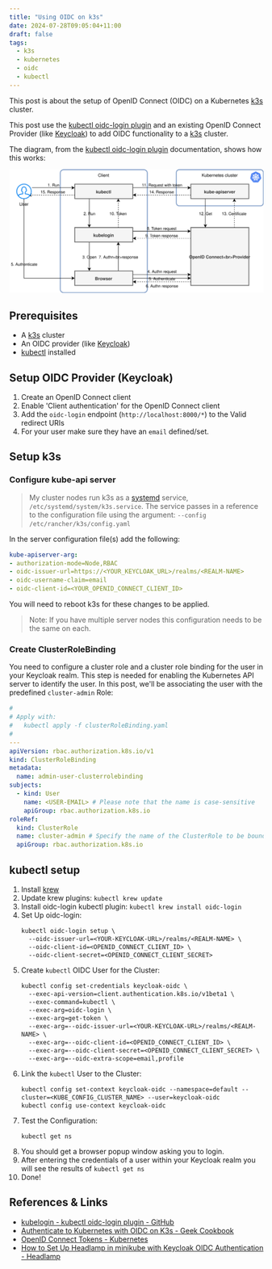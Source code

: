 ```yaml
---
title: "Using OIDC on k3s"
date: 2024-07-28T09:05:04+11:00
draft: false
tags:
  - k3s
  - kubernetes
  - oidc
  - kubectl
---
```


This post is about the setup of OpenID Connect (OIDC) on a Kubernetes [k3s](../../tools/kubernetes/k3s) cluster.
<!--more-->
This post use the [kubectl oidc-login plugin](https://github.com/int128/kubelogin?tab=readme-ov-file) and an existing 
OpenID Connect Provider (like [Keycloak](../tools/keycloak)) to add OIDC functionality to a [k3s](../../tools/kubernetes/k3s) cluster.

The diagram, from the [kubectl oidc-login plugin](https://github.com/int128/kubelogin?tab=readme-ov-file) documentation, 
shows how this works:

![kubectl credential plugin diagram](./credential-plugin-diagram.svg)

## Prerequisites

* A [k3s](../../tools/kubernetes/k3s) cluster
* An OIDC provider (like [Keycloak](../../tools/keycloak)) 
* [kubectl](../../tools/kubernetes/kubectl) installed

## Setup OIDC Provider (Keycloak)

1. Create an OpenID Connect client
2. Enable 'Client authentication' for the OpenID Connect client
3. Add the `oidc-login` endpoint (`http://localhost:8000/*`) to the Valid redirect URIs
4. For your user make sure they have an `email` defined/set.

## Setup k3s

### Configure kube-api server

> My cluster nodes run k3s as a [systemd](../../operating_systems/linux/systemd) service, 
> `/etc/systemd/system/k3s.service`. 
> The service passes in a reference to the configuration file using the argument: `--config /etc/rancher/k3s/config.yaml`

In the server configuration file(s) add the following:
```yaml
kube-apiserver-arg:
- authorization-mode=Node,RBAC
- oidc-issuer-url=https://<YOUR_KEYCLOAK_URL>/realms/<REALM-NAME>
- oidc-username-claim=email
- oidc-client-id=<YOUR_OPENID_CONNECT_CLIENT_ID>
```

You will need to reboot k3s for these changes to be applied.

> Note: If you have multiple server nodes this configuration needs to be the same on each.

### Create ClusterRoleBinding

You need to configure a cluster role and a cluster role binding for the user in your Keycloak realm. 
This step is needed for enabling the Kubernetes API server to identify the user. 
In this post, we'll be associating the user with the predefined `cluster-admin` Role:

```yaml
#
# Apply with: 
#   kubectl apply -f clusterRoleBinding.yaml
#
---
apiVersion: rbac.authorization.k8s.io/v1
kind: ClusterRoleBinding
metadata:
  name: admin-user-clusterrolebinding
subjects:
  - kind: User
    name: <USER-EMAIL> # Please note that the name is case-sensitive
    apiGroup: rbac.authorization.k8s.io
roleRef:
  kind: ClusterRole
  name: cluster-admin # Specify the name of the ClusterRole to be bound
  apiGroup: rbac.authorization.k8s.io
```

## kubectl setup

1. Install [krew](../tools/kubernetes/kubectl/krew)
2. Update krew plugins: `kubectl krew update`
3. Install oidc-login kubectl plugin: `kubectl krew install oidc-login`
4. Set Up oidc-login:
    ```shell
    kubectl oidc-login setup \
      --oidc-issuer-url=<YOUR-KEYCLOAK-URL>/realms/<REALM-NAME> \
      --oidc-client-id=<OPENID_CONNECT_CLIENT_ID> \
      --oidc-client-secret=<OPENID_CONNECT_CLIENT_SECRET>
    ```
5. Create `kubectl` OIDC User for the Cluster:
    ```shell
    kubectl config set-credentials keycloak-oidc \
      --exec-api-version=client.authentication.k8s.io/v1beta1 \
      --exec-command=kubectl \
      --exec-arg=oidc-login \
      --exec-arg=get-token \
      --exec-arg=--oidc-issuer-url=<YOUR-KEYCLOAK-URL>/realms/<REALM-NAME> \
      --exec-arg=--oidc-client-id=<OPENID_CONNECT_CLIENT_ID> \
      --exec-arg=--oidc-client-secret=<OPENID_CONNECT_CLIENT_SECRET> \
      --exec-arg=--oidc-extra-scope=email,profile
    ```
6. Link the `kubectl` User to the Cluster:
    ```shell
    kubectl config set-context keycloak-oidc --namespace=default --cluster=<KUBE_CONFIG_CLUSTER_NAME> --user=keycloak-oidc
    kubectl config use-context keycloak-oidc
    ```
7. Test the Configuration:
    ```shell
    kubectl get ns
    ```
8. You should get a browser popup window asking you to login.
9. After entering the credentials of a user within your Keycloak realm you will see the results of `kubectl get ns`
10. Done!

## References & Links

* [kubelogin - kubectl oidc-login plugin - GitHub](https://github.com/int128/kubelogin?tab=readme-ov-file)
* [Authenticate to Kubernetes with OIDC on K3s - Geek Cookbook](https://geek-cookbook.funkypenguin.co.nz/kubernetes/oidc-authentication/keycloak/)
* [OpenID Connect Tokens - Kubernetes](https://kubernetes.io/docs/reference/access-authn-authz/authentication/#openid-connect-tokens)
* [How to Set Up Headlamp in minikube with Keycloak OIDC Authentication - Headlamp](https://headlamp.dev/docs/latest/installation/in-cluster/keycloak/)

